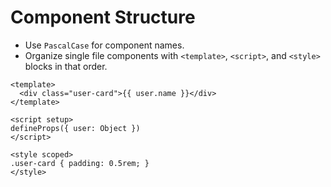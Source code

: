 # Component Structure

- Use `PascalCase` for component names.
- Organize single file components with `<template>`, `<script>`, and `<style>` blocks in that order.

```vue
<template>
  <div class="user-card">{{ user.name }}</div>
</template>

<script setup>
defineProps({ user: Object })
</script>

<style scoped>
.user-card { padding: 0.5rem; }
</style>
```
